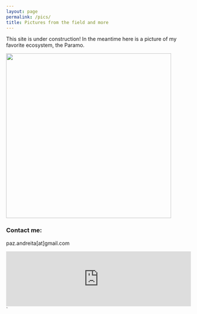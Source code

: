 ```yaml
---
layout: page
permalink: /pics/
title: Pictures from the field and more
---
```




This site is under construction! In the meantime here is a picture of my favorite ecosystem, the Paramo. 



<img src="/images/DSC_4592.jpg" width="450">


### Contact me:

paz.andreita[at]gmail.com


<iframe class="slideshow-iframe" src="https://MarkusThill.github.io/slides/my-pics1.html"
style="width:100%" frameborder="0" scrolling="no" onload="resizeIframe(this)"></iframe>`
